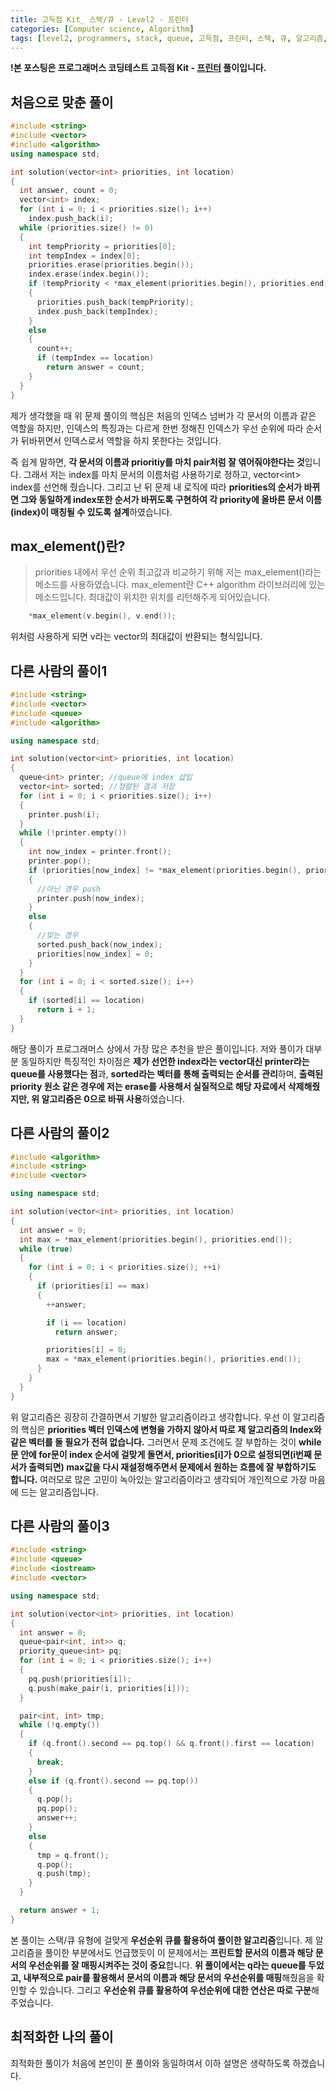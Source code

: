 ```yaml
---
title: 고득점 Kit_ 스택/큐 - Level2 - 프린터
categories: [Computer science, Algorithm]
tags: [level2, programmers, stack, queue, 고득점, 프린터, 스택, 큐, 알고리즘, 코딩 테스트, 프로그래머스]
---
```


**!본 포스팅은 프로그래머스 코딩테스트 고득점 Kit - [프린터](https://programmers.co.kr/learn/courses/30/lessons/42587) 풀이입니다.**

## 처음으로 맞춘 풀이
``` cpp
#include <string>
#include <vector>
#include <algorithm>
using namespace std;

int solution(vector<int> priorities, int location)
{
  int answer, count = 0;
  vector<int> index;
  for (int i = 0; i < priorities.size(); i++)
    index.push_back(i);
  while (priorities.size() != 0)
  {
    int tempPriority = priorities[0];
    int tempIndex = index[0];
    priorities.erase(priorities.begin());
    index.erase(index.begin());
    if (tempPriority < *max_element(priorities.begin(), priorities.end()))
    {
      priorities.push_back(tempPriority);
      index.push_back(tempIndex);
    }
    else
    {
      count++;
      if (tempIndex == location)
        return answer = count;
    }
  }
}
```

제가 생각했을 때 위 문제 풀이의 핵심은 처음의 인덱스 넘버가 각 문서의 이름과 같은 역할을 하지만, 인덱스의 특징과는 다르게 한번 정해진 인덱스가 우선 순위에 따라 순서가 뒤바뀌면서 인덱스로서 역할을 하지 못한다는 것입니다.

즉 쉽게 말하면, **각 문서의 이름과 prioritiy를 마치 pair처럼 잘 엮어줘야한다는 것**입니다.
그래서 저는 index를 마치 문서의 이름처럼 사용하기로 정하고, vector<int\> index를 선언해 줬습니다. 그리고 난 뒤 문제 내 로직에 따라 **priorities의 순서가 바뀌면 그와 동일하게 index또한 순서가 바뀌도록 구현하여 각 priority에 올바른 문서 이름(index)이 매칭될 수 있도록 설계**하였습니다.

## max_element()란?
> priorities 내에서 우선 순위 최고값과 비교하기 위해 저는 max_element()라는 메소드를 사용하였습니다.
max_element란 C++ algorithm 라이브러리에 있는 메소드입니다. 최대값이 위치한 위치를 리턴해주게 되어있습니다.
``` cpp
	*max_element(v.begin(), v.end());
```
위처럼 사용하게 되면 v라는 vector의 최대값이 반환되는 형식입니다.

## 다른 사람의 풀이1
``` cpp
#include <string>
#include <vector>
#include <queue>
#include <algorithm>

using namespace std;

int solution(vector<int> priorities, int location)
{
  queue<int> printer; //queue에 index 삽입
  vector<int> sorted; //정렬된 결과 저장
  for (int i = 0; i < priorities.size(); i++)
  {
    printer.push(i);
  }
  while (!printer.empty())
  {
    int now_index = printer.front();
    printer.pop();
    if (priorities[now_index] != *max_element(priorities.begin(), priorities.end()))
    {
      //아닌 경우 push
      printer.push(now_index);
    }
    else
    {
      //맞는 경우
      sorted.push_back(now_index);
      priorities[now_index] = 0;
    }
  }
  for (int i = 0; i < sorted.size(); i++)
  {
    if (sorted[i] == location)
      return i + 1;
  }
}
```
해당 풀이가 프로그래머스 상에서 가장 많은 추천을 받은 풀이입니다. 저와 풀이가 대부분 동일하지만 특징적인 차이점은 **제가 선언한 index라는 vector대신 printer라는 queue를 사용했다는 점**과, **sorted라는 벡터를 통해 출력되는 순서를 관리**하며, **출력된 priority 원소 같은 경우에 저는 erase를 사용해서 실질적으로 해당 자료에서 삭제해줬지만, 위 알고리즘은 0으로 바꿔 사용**하였습니다.

## 다른 사람의 풀이2
``` cpp
#include <algorithm>
#include <string>
#include <vector>

using namespace std;

int solution(vector<int> priorities, int location)
{
  int answer = 0;
  int max = *max_element(priorities.begin(), priorities.end());
  while (true)
  {
    for (int i = 0; i < priorities.size(); ++i)
    {
      if (priorities[i] == max)
      {
        ++answer;

        if (i == location)
          return answer;

        priorities[i] = 0;
        max = *max_element(priorities.begin(), priorities.end());
      }
    }
  }
}
```

위 알고리즘은 굉장히 간결하면서 기발한 알고리즘이라고 생각합니다. 우선 이 알고리즘의 핵심은 **priorities 벡터 인덱스에 변형을 가하지 않아서 따로 제 알고리즘의 Index와 같은 벡터를 둘 필요가 전혀 없습니다.** 그러면서 문제 조건에도 잘 부합하는 것이 **while문 안에 for문이 index 순서에 걸맞게 돌면서, priorities[i]가 0으로 설정되면(i번째 문서가 출력되면) max값을 다시 재설정해주면서 문제에서 원하는 흐름에 잘 부합하기도 합니다.** 여러모로 많은 고민이 녹아있는 알고리즘이라고 생각되어 개인적으로 가장 마음에 드는 알고리즘입니다.

## 다른 사람의 풀이3
``` cpp
#include <string>
#include <queue>
#include <iostream>
#include <vector>

using namespace std;

int solution(vector<int> priorities, int location)
{
  int answer = 0;
  queue<pair<int, int>> q;
  priority_queue<int> pq;
  for (int i = 0; i < priorities.size(); i++)
  {
    pq.push(priorities[i]);
    q.push(make_pair(i, priorities[i]));
  }

  pair<int, int> tmp;
  while (!q.empty())
  {
    if (q.front().second == pq.top() && q.front().first == location)
    {
      break;
    }
    else if (q.front().second == pq.top())
    {
      q.pop();
      pq.pop();
      answer++;
    }
    else
    {
      tmp = q.front();
      q.pop();
      q.push(tmp);
    }
  }

  return answer + 1;
}
```

본 풀이는 스택/큐 유형에 걸맞게 **우선순위 큐를 활용하여 풀이한 알고리즘**입니다. 제 알고리즘을 풀이한 부분에서도 언급했듯이 이 문제에서는 **프린트할 문서의 이름과 해당 문서의 우선순위를 잘 매핑시켜주는 것이 중요**합니다. **위 풀이에서는 q라는 queue를 두었고, 내부적으로 pair를 활용해서 문서의 이름과 해당 문서의 우선순위를 매핑**해줬음을 확인할 수 있습니다.
그리고 **우선순위 큐를 활용하여 우선순위에 대한 연산은 따로 구분**해주었습니다. 

## 최적화한 나의 풀이
최적화한 풀이가 처음에 본인이 푼 풀이와 동일하여서 이하 설명은 생략하도록 하겠습니다.
